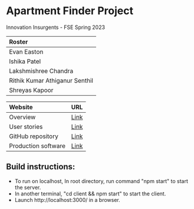 # Apartment Finder Project

Innovation Insurgents - FSE Spring 2023

|Roster|
|:---|
|Evan Easton|
|Ishika Patel|
|Lakshmishree Chandra|
|Rithik Kumar Athiganur Senthil|
|Shreyas Kapoor|

|Website|URL|
|:---|:---:|
|Overview|[Link](https://github.com/CSCI-5828-Foundations-Sftware-Engr/ApartmentFinderUI/blob/main/documentation/overview.md)|
|User stories|[Link](https://fse-project.atlassian.net/jira/software/projects/FA/boards/1)|
|GitHub repository|[Link](https://github.com/CSCI-5828-Foundations-Sftware-Engr/ApartmentFinderUI)|
|Production software|[Link](https://apartmentfinderui.herokuapp.com/)|



## Build instructions:

- To run on localhost, In root directory, run command "npm start" to start the server.
- In another terminal, "cd client && npm start" to start the client.
- Launch http://localhost:3000/ in a browser.
